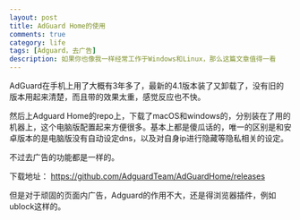 ```yaml
---
layout: post
title: AdGuard Home的使用
comments: true
category: life
tags: [Adguard，去广告]
description: 如果你也像我一样经常工作于Windows和Linux，那么这篇文章值得一看
---
```


AdGuard在手机上用了大概有3年多了，最新的4.1版本装了又卸载了，没有旧的版本用起来清楚，而且带的效果太重，感觉反应也不快。


然后上Adguard Home的repo上，下载了macOS和windows的，分别装在了用的机器上，这个电脑版配置起来方便很多。基本上都是傻瓜话的，唯一的区别是和安卓版本的是电脑版没有自动设定dns，以及对自身ip进行隐藏等隐私相关的设定。

不过去广告的功能都是一样的。

下载地址： https://github.com/AdguardTeam/AdGuardHome/releases


但是对于顽固的页面内广告，Adguard的作用不大，还是得浏览器插件，例如ublock这样的。


